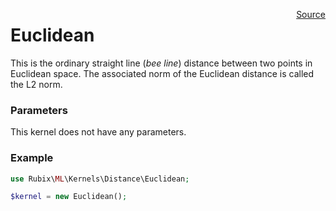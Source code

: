 <p><span style="float:right;"><a href="https://github.com/RubixML/RubixML/blob/master/src/Kernels/Distance/Euclidean.php">Source</a></span></p>

# Euclidean
This is the ordinary straight line (*bee line*) distance between two points in Euclidean space. The associated norm of the Euclidean distance is called the L2 norm.

### Parameters
This kernel does not have any parameters.

### Example
```php
use Rubix\ML\Kernels\Distance\Euclidean;

$kernel = new Euclidean();
```